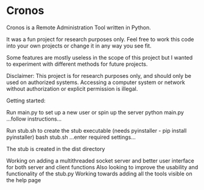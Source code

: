 # Cronos

Cronos is a Remote Administration Tool written in Python.

It was a fun project for research purposes only. Feel free to work this code into your own
projects or change it in any way you see fit.

Some features are mostly useless in the scope of this project but I wanted to experiment with different methods for future
projects.

Disclaimer: This project is for research purposes only, and should only be used on authorized systems.
Accessing a computer system or network without authorization or explicit permission is illegal.

Getting started:

Run main.py to set up a new user or spin up the server
python main.py
...follow instructions...

Run stub.sh to create the stub executable (needs pyinstaller - pip install pyinstaller)
bash stub.sh
...enter required settings...

The stub is created in the dist directory

Working on adding a multithreaded socket server and better user interface for both server and client functions
Also looking to improve the usability and functionality of the stub.py
Working towards adding all the tools visible on the help page
